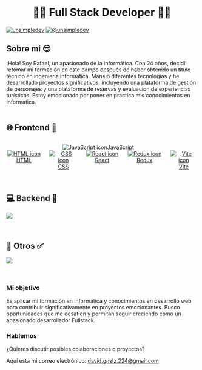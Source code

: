 <h1 align="center">👨‍💻 Full Stack Developer 👨‍💻</h1> 
<p align="left">
<a href="https://www.linkedin.com/in/rafael-d-gonzalez-n/" target="blank"><img align="center" src="https://img.shields.io/badge/LinkedIn-0077B5?style=for-the-badge&logo=linkedin&logoColor=white" alt="unsimpledev"/></a>
<a href = "mailto:david.gnzlz.224@gmail.com" target="blank"><img align="center" src="https://img.shields.io/badge/Gmail-D14836?style=for-the-badge&logo=gmail&logoColor=white" alt="@unsimpledev"  /></a>
  </p>
<h2>Sobre mi 😎</h2>
¡Hola! Soy Rafael, un apasionado de la informática. Con 24 años, decidí retomar mi formación en este campo después de haber obtenido un título técnico en ingeniería informática. Manejo diferentes tecnologias y he desarrollado proyectos significativos, incluyendo una plataforma de gestión de personajes y una plataforma de reservas y evaluacion de experiencias turísticas. Estoy emocionado por poner en practica mis conocimientos en informatica.

<br>
<br>
<h2 > 🌐 Frontend 🎨 </h2>
<!--tech stack icons-->
<p align="left">
  <a href="https://skillicons.dev" style="display: flex; justify-content: center;">
    <div style="text-align: center; margin-right: 20px;">
      <img src="https://skillicons.dev/icons?i=js" title="JavaScript" alt="JavaScript icon"/>
      JavaScript
    </div>
    <div style="text-align: center; margin-right: 20px;">
      <img src="https://skillicons.dev/icons?i=html" title="HTML" alt="HTML icon"/>
      HTML
    </div>
    <div style="text-align: center; margin-right: 20px;">
      <img src="https://skillicons.dev/icons?i=css" title="CSS" alt="CSS icon"/>
      CSS
    </div>
    <div style="text-align: center; margin-right: 20px;">
      <img src="https://skillicons.dev/icons?i=react" title="React" alt="React icon"/>
      React
    </div>
    <div style="text-align: center; margin-right: 20px;">
      <img src="https://skillicons.dev/icons?i=redux" title="Redux" alt="Redux icon"/>
      Redux
    </div>
    <div style="text-align: center;">
      <img src="https://skillicons.dev/icons?i=vite" title="Vite" alt="Vite icon"/>
      Vite
    </div>
  </a>
</p>


<br>

<h2 >  💻 Backend 🔧 </h2>
<p align="left">
  <a href="https://skillicons.dev">
    <img src="https://skillicons.dev/icons?i=nodejs,express,mongodb,mysql,postgres,sequelize,firebase" />
  </a>
</p>

<br>

<h2 >  🤔 Otros ✅ </h2>
<p align="left">
  <a href="https://skillicons.dev">
    <img src="https://skillicons.dev/icons?i=git,github,vscode,postman" />
  </a>
</p>

<br>

### Mi objetivo

Es aplicar mi formación en informatica y conocimientos en desarrollo web para contribuir significativamente en proyectos emocionantes. Busco oportunidades que me desafíen y permitan seguir creciendo como un apasionado desarrollador Fullstack.

### Hablemos

¿Quieres discutir posibles colaboraciones o proyectos? 

Aquí esta mi correo electrónico: david.gnzlz.224@gmail.com
